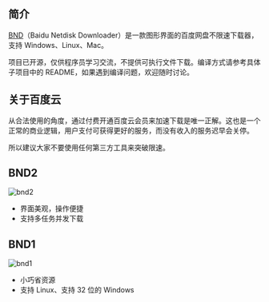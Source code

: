 ## 简介

[BND](https://github.com/b3log/baidu-netdisk-downloaderx)（Baidu Netdisk Downloader）是一款图形界面的百度网盘不限速下载器，支持 Windows、Linux、Mac。

项目已开源，仅供程序员学习交流，不提供可执行文件下载。编译方式请参考具体子项目中的 README，如果遇到编译问题，欢迎随时讨论。

## 关于百度云

从合法使用的角度，通过付费开通百度云会员来加速下载是唯一正解。这也是一个正常的商业逻辑，用户支付可获得更好的服务，而没有收入的服务迟早会关停。

所以建议大家不要使用任何第三方工具来突破限速。

## BND2

![bnd2](https://user-images.githubusercontent.com/970828/52894072-df473f80-31de-11e9-8301-33d2fa9858b4.png)

* 界面美观，操作便捷
* 支持多任务并发下载


## BND1

![bnd1](https://user-images.githubusercontent.com/873584/52854939-0825f100-315b-11e9-9aca-d03841b6c44e.png)

* 小巧省资源
* 支持 Linux、支持 32 位的 Windows

